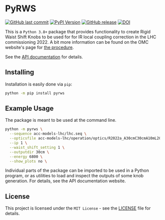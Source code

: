 # PyRWS

[![GitHub last commit](https://img.shields.io/github/last-commit/fsoubelet/pyrws.svg?style=popout)](https://github.com/fsoubelet/pyrws/)
[![PyPI Version](https://img.shields.io/pypi/v/pyrws?label=PyPI&logo=pypi)](https://pypi.org/project/pyrws/)
[![GitHub release](https://img.shields.io/github/v/release/fsoubelet/pyrws?logo=github)](https://github.com/fsoubelet/pyrws/)
[![DOI](https://zenodo.org/badge/DOI/10.5281/zenodo.6517667.svg)](https://doi.org/10.5281/zenodo.6517667)



This is a `Python 3.8+` package that provides functionality to create Rigid Waist Shift Knobs to be used for for IR local coupling correction in the LHC commissioning 2022.
A bit more information can be found on the OMC website's page for [the procedure](https://pylhc.github.io/measurements/procedures/rigid_waist_shift/).

See the [API documentation](https://fsoubelet.github.io/pyrws/) for details.

## Installing

Installation is easily done via `pip`:
```bash
python -m pip install pyrws
```

## Example Usage

 The package is meant to be used at the command line.
```bash
python -m pyrws \
  --sequence acc-models-lhc/lhc.seq \
  --opticsfile acc-models-lhc/operation/optics/R2022a_A30cmC30cmA10mL200cm.madx \
  --ip 1 \
  --waist_shift_setting 1 \
  --outputdir 30cm \
  --energy 6800 \
  --show_plots no \
```

Individual parts of the package can be imported to be used in a Python program, or as utilities to load and inspect the outputs of some knob generation.
For details, see the API documentation website.

## License

This project is licensed under the `MIT License` - see the [LICENSE](LICENSE) file for details.